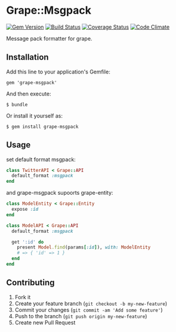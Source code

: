 # Grape::Msgpack

[![Gem Version](https://badge.fury.io/rb/grape-msgpack.svg)](http://badge.fury.io/rb/grape-msgpack) [![Build Status](https://travis-ci.org/rosylilly/grape-msgpack.svg?branch=master)](https://travis-ci.org/rosylilly/grape-msgpack) [![Coverage Status](https://coveralls.io/repos/rosylilly/grape-msgpack/badge.svg?branch=master)](https://coveralls.io/r/rosylilly/grape-msgpack?branch=master) [![Code Climate](https://codeclimate.com/github/rosylilly/grape-msgpack.svg)](https://codeclimate.com/github/rosylilly/grape-msgpack)

Message pack formatter for grape.

## Installation

Add this line to your application's Gemfile:

    gem 'grape-msgpack'

And then execute:

    $ bundle

Or install it yourself as:

    $ gem install grape-msgpack

## Usage

set default format msgpack:

```ruby
class TwitterAPI < Grape::API
  default_format :msgpack
end
```

and grape-msgpack supoorts grape-entity:

```ruby
class ModelEntity < Grape::Entity
  expose :id
end

class ModelAPI < Grape::API
  default_format :msgpack

  get ':id' do
    present Model.find(params[:id]), with: ModelEntity
    # => { 'id' => 1 }
  end
end
```

## Contributing

1. Fork it
2. Create your feature branch (`git checkout -b my-new-feature`)
3. Commit your changes (`git commit -am 'Add some feature'`)
4. Push to the branch (`git push origin my-new-feature`)
5. Create new Pull Request
